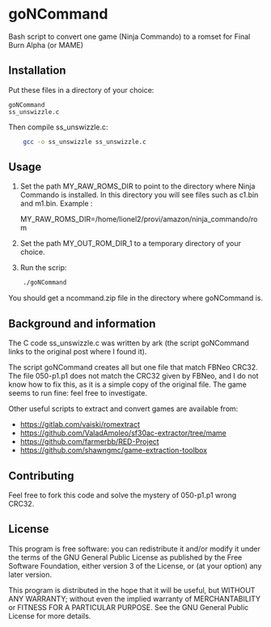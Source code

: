 # goNCommand
Bash script to convert one game (Ninja Commando) to a romset for Final Burn Alpha (or MAME)
## Installation

Put these files in a directory of your choice:

    goNCommand
    ss_unswizzle.c

Then compile ss_unswizzle.c:
```sh
    gcc -o ss_unswizzle ss_unswizzle.c
```
## Usage
1. Set the path MY_RAW_ROMS_DIR to point to the directory where Ninja Commando is installed. In this directory you will see files such as c1.bin and m1.bin. Example :

    MY_RAW_ROMS_DIR=/home/lionel2/provi/amazon/ninja_commando/rom

2. Set the path MY_OUT_ROM_DIR_1 to a temporary directory of your choice.
3. Run the scrip: 
```sh
    ./goNCommand
```

You should get a ncommand.zip file in the directory where goNCommand is.

## Background and information
The C code ss_unswizzle.c was written by ark (the script goNCommand links to the original post where I found it).

The script goNCommand creates all but one file that match FBNeo CRC32. The file 050-p1.p1 does not match the CRC32 given by FBNeo, and I do not know how to fix this, as it is a simple copy of the original file. The game seems to run fine: feel free to investigate.

Other useful scripts to extract and convert games are available from:
+ https://gitlab.com/vaiski/romextract
+ https://github.com/ValadAmoleo/sf30ac-extractor/tree/mame
+ https://github.com/farmerbb/RED-Project
+ https://github.com/shawngmc/game-extraction-toolbox


## Contributing

Feel free to fork this code and solve the mystery of 050-p1.p1 wrong CRC32.

## License

This program is free software: you can redistribute it and/or modify
it under the terms of the GNU General Public License as published by
the Free Software Foundation, either version 3 of the License, or
(at your option) any later version.

This program is distributed in the hope that it will be useful,
but WITHOUT ANY WARRANTY; without even the implied warranty of
MERCHANTABILITY or FITNESS FOR A PARTICULAR PURPOSE. See the
GNU General Public License for more details.




